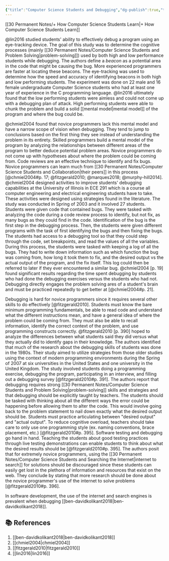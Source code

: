 ```yaml
---
{"title":"Computer Science Students and Debugging","dg-publish":true,"tags":["🪴"],"created":"2024-08-30","modified":"2024-09-13","permalink":"/30-permanent-notes/computer-science-students-and-debugging/","dgPassFrontmatter":true,"updated":"2024-09-13"}
---
```



[[30 Permanent Notes/+ How Computer Science Students Learn\|+ How Computer Science Students Learn]]

@lin2016 studied students' ability to effectively debug a program using an eye-tracking device. The goal of this study was to determine the cognitive processes (mainly [[30 Permanent Notes/Computer Science Students and Problem Solving\|problem-solving]]) used by both high and low performance students while debugging. The authors define a _beacon_ as a potential area in the code that might be causing the bug. More experienced programmers are faster at locating these beacons. The eye-tracking was used to determine how the speed and accuracy of identifying beacons in both high and low performing students. The experiment was done on 22 male and 16 female undergraduate Computer Science students who had at least one year of experience in the C programming language. @lin2016 ultimately found that the low performing students were aimless and could not come up with a debugging plan of attack. High performing students were able to chunk the problem and build a solid [[mental model\|mental model]] of the program and where the bug could be.

@chmiel2004 found that novice programmers lack this mental model and have a narrow scope of vision when debugging. They tend to jump to conclusions based on the first thing they see instead of understanding the problem in its entirety. Skilled programmers build a mental model of the program by analyzing the relationships between different areas of the program to better deduce potential problem areas. Novice programmers do not come up with hypotheses about where the problem could be coming from. Code reviews are an effective technique to identify and fix bugs. Novice programmers can learn much from [[30 Permanent Notes/Computer Science Students and Collaboration\|their peers]] in this process [@chmiel2004#p. 17; @fitzgerald2010; @marques2018; @murphy-hill2014]. @chmiel2004 designed activities to improve students' debugging capabilities at the University of Illinois in ECE 291 which is a course all computer engineering and electrical engineering students have to take. These activities were designed using strategies found in the literature. The study was conducted in Spring of 2003 and it involved 27 students. Students were given code that contained bugs. They were tasked with analyzing the code during a code review process to identify, but not fix, as many bugs as they could find in the code. Identification of the bug is the first step in the debugging process. Then, the students were given different programs with the task of first identifying the bugs and then fixing the bugs. The students had access to a debugging tool so that they could step through the code, set breakpoints, and read the values of all the variables. During this process, the students were tasked with keeping a log of all the bugs. They had to write down information such as which function the bug was coming from, how long it took them to fix, and the desired output vs the actual output of the program, and the fix itself. This log could then be referred to later if they ever encountered a similar bug. @chmiel2004 [p. 19] found significant results regarding the time spent debugging by students who had done the debugging exercises versus the students who had not. Debugging directly engages the problem solving ares of a student's brain and must be practiced repeatedly to get better at [@chmiel2004#p. 21].

Debugging is hard for novice programmers since it requires several other skills to do effectively [@fitzgerald2010]. Students must know the bare minimum programming fundamentals, be able to read code and understand what the different instructions mean, and have a general idea of where the problem could be coming from. They must also be able to recall information, identify the correct context of the problem, and use programming constructs correctly. @fitzgerald2010 [p. 390] hoped to analyze the differences between what students said they did versus what they actually did to identify gaps in their knowledge. The authors identified that much of the research about the debugging skills of students was done in the 1980s. Their study aimed to utilize strategies from those older studies using the context of modern programming environments during the Spring of 2007 at six universities in the United States and one university in the United Kingdom. The study involved students doing a programming exercise, debugging the program, participating in an interview, and filling out a debugging survey [@fitzgerald2010#p. 391]. The authors report that debugging requires strong [[30 Permanent Notes/Computer Science Students and Problem Solving\|problem-solving]] skills and strategies and that debugging should be explicitly taught by teachers. The students should be tasked with thinking about all the different ways the error could be happening before allowing them to alter the code. This would involve going back to the problem statement to nail down exactly what the desired output should be. Students must practice articulating between "desired output" and "actual output". To reduce cognitive overload, teachers should take care to only use one programming style (ex. naming conventions, brace placement, etc.) [@fitzgerald2010#p. 395]. Software testing and debugging go hand in hand. Teaching the students about good testing practices through live testing demonstrations can enable students to think about what the desired results should be [@fitzgerald2010#p. 395]. The authors posit that for extremely novice programmers, using the [[30 Permanent Notes/Computer Science Students and Searching the Internet\|internet to search]] for solutions should be discouraged since these students can easily get lost in the plethora of information and resources that exist on the web. They conclude by stating that more research should be done about the novice programmer's use of the internet to solve problems [@fitzgerald2010#p. 396].

In software development, the use of the internet and search engines is prevalent when debugging [[ben-davidkolikant2018\|ben-davidkolikant2018]].

## 📚 References

1. [[ben-davidkolikant2018\|ben-davidkolikant2018]]
2. [[chmiel2004\|chmiel2004]]
3. [[fitzgerald2010\|fitzgerald2010]]
4. [[lin2016\|lin2016]]
